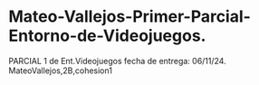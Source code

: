 # Mateo-Vallejos-Primer-Parcial-Entorno-de-Videojuegos.
PARCIAL 1 de Ent.Videojuegos fecha de entrega: 06/11/24. MateoVallejos,2B,cohesion1
